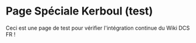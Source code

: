 # Page Spéciale Kerboul (test)

Ceci est une page de test pour vérifier l'intégration continue du Wiki DCS FR !